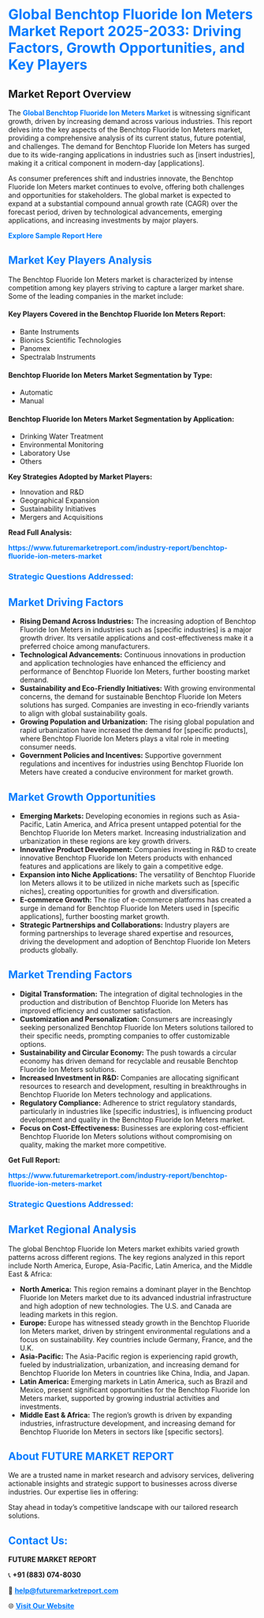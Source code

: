 <h1 style="color: #007BFF;">Global Benchtop Fluoride Ion Meters Market Report 2025-2033: Driving Factors, Growth Opportunities, and Key Players</h1>

<section id="overview">
<h2>Market Report Overview</h2>
<p>The <a href="https://www.futuremarketreport.com/industry-report/benchtop-fluoride-ion-meters-market" style="color: #007BFF; text-decoration: none;"><strong>Global Benchtop Fluoride Ion Meters Market</strong></a> is witnessing significant growth, driven by increasing demand across various industries. This report delves into the key aspects of the Benchtop Fluoride Ion Meters market, providing a comprehensive analysis of its current status, future potential, and challenges. The demand for Benchtop Fluoride Ion Meters has surged due to its wide-ranging applications in industries such as [insert industries], making it a critical component in modern-day [applications].</p>
<p>As consumer preferences shift and industries innovate, the Benchtop Fluoride Ion Meters market continues to evolve, offering both challenges and opportunities for stakeholders. The global market is expected to expand at a substantial compound annual growth rate (CAGR) over the forecast period, driven by technological advancements, emerging applications, and increasing investments by major players.</p>
</section>

<section id="overview">
<p><a href="https://www.futuremarketreport.com/request-sample/reportId=29453" style="color: #007BFF; text-decoration: none;"><strong>Explore Sample Report Here</strong></a></p>
</section>

<section id="key-players">
<h2 style="color: #007BFF;">Market Key Players Analysis</h2>
<p>The Benchtop Fluoride Ion Meters market is characterized by intense competition among key players striving to capture a larger market share. Some of the leading companies in the market include:</p>
<h4>Key Players Covered in the Benchtop Fluoride Ion Meters Report:</h4>
<ul><li>Bante Instruments</li><li>Bionics Scientific Technologies</li><li>Panomex</li><li>Spectralab Instruments</li></ul>
<h4>Benchtop Fluoride Ion Meters Market Segmentation by Type:</h4>
<ul><li>Automatic</li><li>Manual</li></ul>

<h4>Benchtop Fluoride Ion Meters Market Segmentation by Application:</h4>
<ul><li>Drinking Water Treatment</li><li>Environmental Monitoring</li><li>Laboratory Use</li><li>Others</li></ul>
<p><strong>Key Strategies Adopted by Market Players:</strong></p>
<ul>
<li>Innovation and R&D</li>
<li>Geographical Expansion</li>
<li>Sustainability Initiatives</li>
<li>Mergers and Acquisitions</li>
</ul>
</section>

<section>
<p><strong>Read Full Analysis: </strong></p><a href="https://www.futuremarketreport.com/industry-report/benchtop-fluoride-ion-meters-market" style="color: #007BFF; text-decoration: none;"><strong>https://www.futuremarketreport.com/industry-report/benchtop-fluoride-ion-meters-market</strong></a>
<h3 style="color: #007BFF;">Strategic Questions Addressed:</h3>
</section>

<section id="driving-factors">
<h2 style="color: #007BFF;">Market Driving Factors</h2>
<ul>
<li><strong>Rising Demand Across Industries:</strong> The increasing adoption of Benchtop Fluoride Ion Meters in industries such as [specific industries] is a major growth driver. Its versatile applications and cost-effectiveness make it a preferred choice among manufacturers.</li>
<li><strong>Technological Advancements:</strong> Continuous innovations in production and application technologies have enhanced the efficiency and performance of Benchtop Fluoride Ion Meters, further boosting market demand.</li>
<li><strong>Sustainability and Eco-Friendly Initiatives:</strong> With growing environmental concerns, the demand for sustainable Benchtop Fluoride Ion Meters solutions has surged. Companies are investing in eco-friendly variants to align with global sustainability goals.</li>
<li><strong>Growing Population and Urbanization:</strong> The rising global population and rapid urbanization have increased the demand for [specific products], where Benchtop Fluoride Ion Meters plays a vital role in meeting consumer needs.</li>
<li><strong>Government Policies and Incentives:</strong> Supportive government regulations and incentives for industries using Benchtop Fluoride Ion Meters have created a conducive environment for market growth.</li>
</ul>
</section>

<section id="growth-opportunities">
<h2 style="color: #007BFF;">Market Growth Opportunities</h2>
<ul>
<li><strong>Emerging Markets:</strong> Developing economies in regions such as Asia-Pacific, Latin America, and Africa present untapped potential for the Benchtop Fluoride Ion Meters market. Increasing industrialization and urbanization in these regions are key growth drivers.</li>
<li><strong>Innovative Product Development:</strong> Companies investing in R&D to create innovative Benchtop Fluoride Ion Meters products with enhanced features and applications are likely to gain a competitive edge.</li>
<li><strong>Expansion into Niche Applications:</strong> The versatility of Benchtop Fluoride Ion Meters allows it to be utilized in niche markets such as [specific niches], creating opportunities for growth and diversification.</li>
<li><strong>E-commerce Growth:</strong> The rise of e-commerce platforms has created a surge in demand for Benchtop Fluoride Ion Meters used in [specific applications], further boosting market growth.</li>
<li><strong>Strategic Partnerships and Collaborations:</strong> Industry players are forming partnerships to leverage shared expertise and resources, driving the development and adoption of Benchtop Fluoride Ion Meters products globally.</li>
</ul>
</section>

<section id="trending-factors">
<h2 style="color: #007BFF;">Market Trending Factors</h2>
<ul>
<li><strong>Digital Transformation:</strong> The integration of digital technologies in the production and distribution of Benchtop Fluoride Ion Meters has improved efficiency and customer satisfaction.</li>
<li><strong>Customization and Personalization:</strong> Consumers are increasingly seeking personalized Benchtop Fluoride Ion Meters solutions tailored to their specific needs, prompting companies to offer customizable options.</li>
<li><strong>Sustainability and Circular Economy:</strong> The push towards a circular economy has driven demand for recyclable and reusable Benchtop Fluoride Ion Meters solutions.</li>
<li><strong>Increased Investment in R&D:</strong> Companies are allocating significant resources to research and development, resulting in breakthroughs in Benchtop Fluoride Ion Meters technology and applications.</li>
<li><strong>Regulatory Compliance:</strong> Adherence to strict regulatory standards, particularly in industries like [specific industries], is influencing product development and quality in the Benchtop Fluoride Ion Meters market.</li>
<li><strong>Focus on Cost-Effectiveness:</strong> Businesses are exploring cost-efficient Benchtop Fluoride Ion Meters solutions without compromising on quality, making the market more competitive.</li>
</ul>
</section>

<section>
<p><strong>Get Full Report: </strong></p><a href="https://www.futuremarketreport.com/industry-report/benchtop-fluoride-ion-meters-market" style="color: #007BFF; text-decoration: none;"><strong>https://www.futuremarketreport.com/industry-report/benchtop-fluoride-ion-meters-market</strong></a>
<h3 style="color: #007BFF;">Strategic Questions Addressed:</h3>
</section>


<section id="regional-analysis">
<h2 style="color: #007BFF;">Market Regional Analysis</h2>
<p>The global Benchtop Fluoride Ion Meters market exhibits varied growth patterns across different regions. The key regions analyzed in this report include North America, Europe, Asia-Pacific, Latin America, and the Middle East & Africa:</p>
<ul>
<li><strong>North America:</strong> This region remains a dominant player in the Benchtop Fluoride Ion Meters market due to its advanced industrial infrastructure and high adoption of new technologies. The U.S. and Canada are leading markets in this region.</li>
<li><strong>Europe:</strong> Europe has witnessed steady growth in the Benchtop Fluoride Ion Meters market, driven by stringent environmental regulations and a focus on sustainability. Key countries include Germany, France, and the U.K.</li>
<li><strong>Asia-Pacific:</strong> The Asia-Pacific region is experiencing rapid growth, fueled by industrialization, urbanization, and increasing demand for Benchtop Fluoride Ion Meters in countries like China, India, and Japan.</li>
<li><strong>Latin America:</strong> Emerging markets in Latin America, such as Brazil and Mexico, present significant opportunities for the Benchtop Fluoride Ion Meters market, supported by growing industrial activities and investments.</li>
<li><strong>Middle East & Africa:</strong> The region’s growth is driven by expanding industries, infrastructure development, and increasing demand for Benchtop Fluoride Ion Meters in sectors like [specific sectors].</li>
</ul>
</section>

<footer>
<h2 style="color: #007BFF;">About FUTURE MARKET REPORT</h2>
<p>We are a trusted name in market research and advisory services, delivering actionable insights and strategic support to businesses across diverse industries. Our expertise lies in offering:</p>

<p>Stay ahead in today’s competitive landscape with our tailored research solutions.</p>

<h2 style="color: #007BFF;">Contact Us:</h2>
<p><strong>FUTURE MARKET REPORT</strong></p>
<p>📞 <strong>+91 (883) 074-8030</strong></p>
<p>📧 <strong><a href="mailto:help@futuremarketreport.com" style="color: #007BFF;">help@futuremarketreport.com</a></strong></p>
<p>🌐 <strong><a href="https://www.futuremarketreport.com/" style="color: #007BFF;">Visit Our Website</a></strong></p>
</footer>